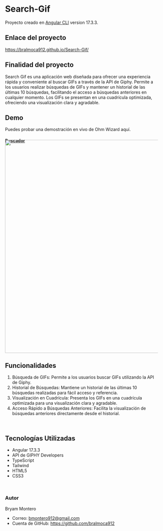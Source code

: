 # Search-Gif

Proyecto creado en [Angular CLI](https://github.com/angular/angular-cli) version 17.3.3.
<br>
## Enlace del proyecto
https://bralmoca912.github.io/Search-Gif/
<br>

## Finalidad del proyecto
Search Gif es una aplicación web diseñada para ofrecer una experiencia rápida y conveniente al buscar GIFs a través de la API de Giphy. Permite a los usuarios realizar búsquedas de GIFs y mantener un historial de las últimas 10 búsquedas, facilitando el acceso a búsquedas anteriores en cualquier momento. Los GIFs se presentan en una cuadrícula optimizada, ofreciendo una visualización clara y agradable.
<br>

## Demo
Puedes probar una demostración en vivo de Ohm Wizard aquí.
<a href="https://bralmoca912.github.io/Search-Gif/" target="_blank">
<h4>Buscador</h4>
	<img style="margin-top: -30px" src="https://i.ibb.co/yyfHYgR/Search-Gif-vita-general.png" width="700" height="auto">
</a>
<br>

## Funcionalidades
1. Búsqueda de GIFs: Permite a los usuarios buscar GIFs utilizando la API de Giphy.
2. Historial de Búsquedas: Mantiene un historial de las últimas 10 búsquedas realizadas para fácil acceso y referencia.
3. Visualización en Cuadrícula: Presenta los GIFs en una cuadrícula optimizada para una visualización clara y agradable.
4. Acceso Rápido a Búsquedas Anteriores: Facilita la visualización de búsquedas anteriores directamente desde el historial.
<br>
 
## Tecnologías Utilizadas
- Angular 17.3.3
- API de GIPHY Developers
- TypeScript
- Tailwind
- HTML5
- CSS3
<br>

### Autor
Bryam Montero
- Correo: bmontero912@gmail.com
- Cuenta de GitHub: https://github.com/bralmoca912
